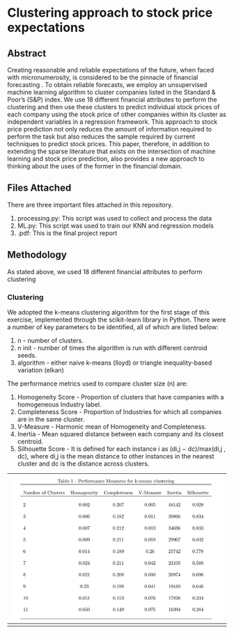 # Clustering approach to stock price expectations

## Abstract
Creating reasonable and reliable expectations of the future, when faced with micronumerosity, is considered
to be the pinnacle of financial forecasting . To obtain reliable forecasts, we employ an unsupervised machine
learning algorithm to cluster companies listed in the Standard & Poor’s (S&P) index. We use 18 different
financial attributes to perform the clustering and then use these clusters to predict individual stock prices
of each company using the stock price of other companies within its cluster as independent variables in a
regression framework. This approach to stock price prediction not only reduces the amount of information
required to perform the task but also reduces the sample required by current techniques to predict stock
prices. This paper, therefore, in addition to extending the sparse literature that exists on the intersection of
machine learning and stock price prediction, also provides a new approach to thinking about the uses of the
former in the financial domain.

## Files Attached

There are three important files attached in this repository. 
1. processing.py: This script was used to collect and process the data
2. ML.py: This script was used to train our KNN and regression models
3. .pdf: This is the final project report

## Methodology

As stated above, we used 18 different financial attributes to perform clustering

### Clustering
We adopted the k-means clustering algorithm for the first stage of this exercise, implemented through
the scikit-learn library in Python. There were a number of key parameters to be identified, all of which are
listed below:
1. n - number of clusters.
2. n init - number of times the algorithm is run with different centroid seeds.
3. algorithm - either naive k-means (lloyd) or triangle inequality-based variation (elkan)

The performance metrics used to compare cluster size (n) are:
1. Homogeneity Score - Proportion of clusters that have companies with a homogeneous Industry label.
2. Completeness Score - Proportion of Industries for which all companies are in the same cluster.
3. V-Measure - Harmonic mean of Homogeneity and Completeness.
4. Inertia - Mean squared distance between each company and its closest centroid.
5. Silhouette Score - It is defined for each instance i as (di,j − dc)/max(di,j , dc), where di,j is the mean
distance to other instances in the nearest cluster and dc is the distance across clusters.


| ![k_means_clustering.jpg](/stock_price/k_means_clustering.jpg) | 
|:--:| 
||

